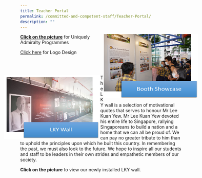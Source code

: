 ```yaml
---
title: Teacher Portal
permalink: /committed-and-competent-staff/Teacher-Portal/
description: ""
---
```

<a href="https://ogp-admiraltypri-staging.netlify.app/about-us/25th-anniversary-commemoration/booth-showcase/"></a>
<img src="/images/test.png" style="width:293px;height:200px;margin-right:-50px;" align = "right">  


**[Click on the picture](https://admiraltypri-moe-edu-sg-admin.cwp.sg/about-us/25th-anniversary-commemoration/booth-showcase)** for Uniquely Admiralty Programmes



[Click here](https://drive.google.com/file/d/1vdygqwFRX-i99LJGhRtfDyVmUGoIhd1E/view?usp=sharing) for Logo Design

<br> <br>


<a href="https://ogp-admiraltypri-staging.netlify.app/about-us/25th-anniversary-commemoration/booth-showcase/"></a>
<img src="/images/Test2.jpeg" style="width:300px;height:200px;margin-left:-50px;" align = "left"> 
	
The LKY wall is a selection of motivational quotes that serves to honour Mr Lee Kuan Yew. Mr Lee Kuan Yew devoted his entire life to Singapore, rallying Singaporeans to build a nation and a home that we can all be proud of. We can pay no greater tribute to him than to uphold the principles upon which he built this country. In remembering the past, we must also look to the future. We hope to inspire all our students and staff to be leaders in their own strides and empathetic members of our society.


**Click on the picture** to view our newly installed LKY wall.